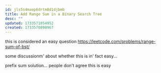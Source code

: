 ```yaml
---
id: jls5s4maop6drtm8d1djbmb
title: Add Range Sum in a Binary Search Tree
desc: ""
updated: 1733571054952
created: 1733570898967
---
```



this is considered an easy question
https://leetcode.com/problems/range-sum-of-bst/



some discussionm' about whether this is in' fact easy...

prefix sum solution...
 people don't agree this is easy

